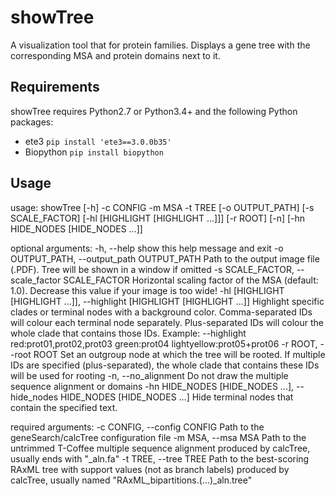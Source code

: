 showTree
=========

A visualization tool that for protein families.
Displays a gene tree with the corresponding MSA and protein domains next to it.


Requirements
------------

showTree requires Python2.7 or Python3.4+ and the following Python packages:
- ete3
`pip install 'ete3==3.0.0b35'`
- Biopython
`pip install biopython`


Usage
------------

usage: showTree [-h] -c CONFIG -m MSA -t TREE [-o OUTPUT_PATH]
                [-s SCALE_FACTOR] [-hl [HIGHLIGHT [HIGHLIGHT ...]]] [-r ROOT]
                [-n] [-hn HIDE_NODES [HIDE_NODES ...]]

optional arguments:
  -h, --help            show this help message and exit
  -o OUTPUT_PATH, --output_path OUTPUT_PATH
                        Path to the output image file (.PDF). Tree will be
                        shown in a window if omitted
  -s SCALE_FACTOR, --scale_factor SCALE_FACTOR
                        Horizontal scaling factor of the MSA (default: 1.0).
                        Decrease this value if your image is too wide!
  -hl [HIGHLIGHT [HIGHLIGHT ...]], --highlight [HIGHLIGHT [HIGHLIGHT ...]]
                        Highlight specific clades or terminal nodes with a
                        background color. Comma-separated IDs will colour each
                        terminal node separately. Plus-separated IDs will
                        colour the whole clade that contains those IDs.
                        Example: --highlight red:prot01,prot02,prot03
                        green:prot04 lightyellow:prot05+prot06
  -r ROOT, --root ROOT  Set an outgroup node at which the tree will be rooted.
                        If multiple IDs are specified (plus-separated), the
                        whole clade that contains these IDs will be used for
                        rooting
  -n, --no_alignment    Do not draw the multiple sequence alignment or domains
  -hn HIDE_NODES [HIDE_NODES ...], --hide_nodes HIDE_NODES [HIDE_NODES ...]
                        Hide terminal nodes that contain the specified text.

required arguments:
  -c CONFIG, --config CONFIG
                        Path to the geneSearch/calcTree configuration file
  -m MSA, --msa MSA     Path to the untrimmed T-Coffee multiple sequence
                        alignment produced by calcTree, usually ends with
                        "_aln.fa"
  -t TREE, --tree TREE  Path to the best-scoring RAxML tree with support
                        values (not as branch labels) produced by calcTree,
                        usually named "RAxML_bipartitions.(...)_aln.tree"
